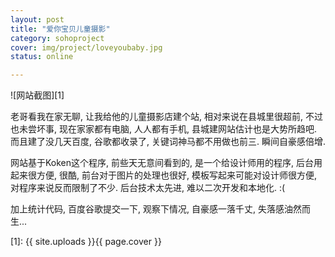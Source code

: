 ```yaml
---
layout: post 
title: "爱你宝贝儿童摄影"
category: sohoproject
cover: img/project/loveyoubaby.jpg
status: online

---
```



![网站截图][1]

老哥看我在家无聊, 让我给他的儿童摄影店建个站, 相对来说在县城里很超前, 不过也未尝坏事, 现在家家都有电脑, 人人都有手机, 县城建网站估计也是大势所趋吧. 而且建了没几天百度, 谷歌都收录了, 关键词神马都不用做也前三. 瞬间自豪感倍增.

网站基于Koken这个程序, 前些天无意间看到的, 是一个给设计师用的程序, 后台用起来很方便, 很酷, 前台对于图片的处理也很好, 模板写起来可能对设计师很方便, 对程序来说反而限制了不少. 后台技术太先进, 难以二次开发和本地化. :(

加上统计代码, 百度谷歌提交一下, 观察下情况, 自豪感一落千丈, 失落感油然而生...


  [1]: {{ site.uploads }}{{ page.cover }}